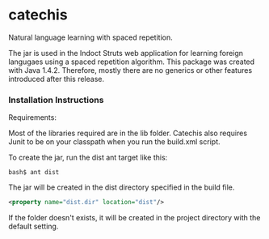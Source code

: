 catechis
========

  Natural language learning with spaced repetition.  
  
  The jar is used in the Indoct Struts web application for learning foreign langugaes using a spaced repetition algorithm.  This package was created with Java 1.4.2.  Therefore, mostly there are no generics or other features introduced after this release.

### Installation Instructions ###

Requirements:

Most of the libraries required are in the lib folder.
Catechis also requires Junit to be on your classpath when you run the build.xml script.

To create the jar, run the dist ant target like this:

<code>bash$ ant dist</code>

The jar will be created in the dist directory specified in the build file.

```xml
<property name="dist.dir" location="dist"/>
```

If the folder doesn't exists, it will be created in the project directory with the default setting.
